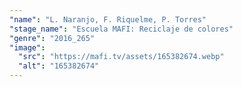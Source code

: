 ```yaml
---
"name": "L. Naranjo, F. Riquelme, P. Torres"
"stage_name": "Escuela MAFI: Reciclaje de colores"
"genre": "2016_265"
"image":
  "src": "https://mafi.tv/assets/165382674.webp"
  "alt": "165382674"
---
```

